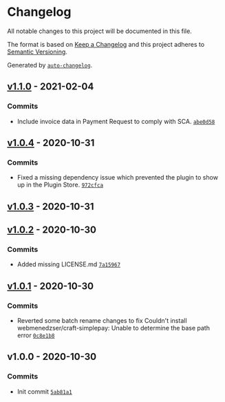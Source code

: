 # Changelog

All notable changes to this project will be documented in this file.

The format is based on [Keep a Changelog](https://keepachangelog.com/en/1.0.0/)
and this project adheres to [Semantic Versioning](https://semver.org/spec/v2.0.0.html).

Generated by [`auto-changelog`](https://github.com/CookPete/auto-changelog).

## [v1.1.0](https://github.com/webmenedzser/craft-simplepay/compare/v1.0.4...v1.1.0) - 2021-02-04

### Commits

- Include invoice data in Payment Request to comply with SCA. [`abe0d58`](https://github.com/webmenedzser/craft-simplepay/commit/abe0d584bb1ce908e756e57e06085d0490117804)

## [v1.0.4](https://github.com/webmenedzser/craft-simplepay/compare/v1.0.3...v1.0.4) - 2020-10-31

### Commits

- Fixed a missing dependency issue which prevented the plugin to show up in the Plugin Store. [`972cfca`](https://github.com/webmenedzser/craft-simplepay/commit/972cfcac06f10cae57da38fe1cf5474f396ab48d)

## [v1.0.3](https://github.com/webmenedzser/craft-simplepay/compare/v1.0.2...v1.0.3) - 2020-10-31

## [v1.0.2](https://github.com/webmenedzser/craft-simplepay/compare/v1.0.1...v1.0.2) - 2020-10-30

### Commits

- Added missing LICENSE.md [`7a15967`](https://github.com/webmenedzser/craft-simplepay/commit/7a15967b403878e29264215c99765673edc015cd)

## [v1.0.1](https://github.com/webmenedzser/craft-simplepay/compare/v1.0.0...v1.0.1) - 2020-10-30

### Commits

- Reverted some batch rename changes to fix Couldn't install webmenedzser/craft-simplepay: Unable to determine the base path error [`0c8e1b8`](https://github.com/webmenedzser/craft-simplepay/commit/0c8e1b8825f8cd5914b38b85698fe550b09bfc7d)

## v1.0.0 - 2020-10-30

### Commits

- Init commit [`5ab81a1`](https://github.com/webmenedzser/craft-simplepay/commit/5ab81a1dcd3496da6cb901e6c5d62bdc05b31bc0)
